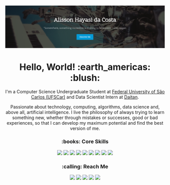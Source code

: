 ![](https://github.com/ahayasic/ahayasic/blob/main/assets/header.png)


<h1 align='center'>
  Hello, World! :earth_americas: :blush:
</h1>

<p align='center'>
  I'm a Computer Science Undergraduate Student at <a href="https://site.dc.ufscar.br/">Federal University of São Carlos (UFSCar)</a> and Data Scientist Intern at <a href="https://www.daitan.com/">Daitan</a>.
</p>

<p align='center'>
  Passionate about technology, computing, algorithms, data science and, above all, artificial intelligence. I live the philosophy of always trying to learn something new, whether through mistakes or successes, good or bad experiences, so that I can develop my maximum potential and find the best version of me.
</p>

<h3 align='center'>
  :books: Core Skills
</h3>

<p align='center'>
  <img src="https://img.shields.io/badge/Python-3776AB?style=for-the-badge&logo=python&logoColor=white"/>
  <img src="https://img.shields.io/badge/Markdown-000000?style=for-the-badge&logo=markdown&logoColor=white"/>
  <img src="https://img.shields.io/badge/PostgreSQL-316192?style=for-the-badge&logo=postgresql&logoColor=white"/>
  <img src="https://img.shields.io/badge/TensorFlow-FF6F00?style=for-the-badge&logo=tensorflow&logoColor=white"/>
  <img src="https://img.shields.io/badge/ScikitLearn-F7931E?style=for-the-badge&logo=scikit-learn&logoColor=white"/>
  <img src="https://img.shields.io/badge/Pandas-150458?style=for-the-badge&logo=pandas&logoColor=white"/>
  <img src="https://img.shields.io/badge/NumPy-013243?style=for-the-badge&logo=numpy&logoColor=white"/>
  <img src="https://img.shields.io/badge/Linux-FCC624?style=for-the-badge&logo=linux&logoColor=white"/>
  <img src="https://img.shields.io/badge/Git-F05032?style=for-the-badge&logo=git&logoColor=white"/>
</p>


<h3 align='center'>
  :calling: Reach Me
</h3>

<p align='center'>
  <a href="https://ahayasic.github.io/"><img src="https://img.shields.io/badge/Web Page-318CE7?style=for-the-badge&logo=styledcomponents&logoColor=white" /></a>
  <a href="https://www.linkedin.com/in/ahayasic/"><img src="https://img.shields.io/badge/LinkedIn-0077B5?style=for-the-badge&logo=linkedin&logoColor=white" /></a>
  <a href="https://github.com/ahayasic/"><img src="https://img.shields.io/badge/GitHub-100000?style=for-the-badge&logo=github&logoColor=white" /></a>
  <a href="https://www.youtube.com/channel/UChmgccAoubilCwfkE5B3P2Q?view_as=subscriber"><img src="https://img.shields.io/badge/YouTube-FF0000?style=for-the-badge&logo=youtube&logoColor=white" /></a>
  <a href="https://img.shields.io/badge/Medium-12100E?style=for-the-badge&logo=medium&logoColor=white"><img src="https://img.shields.io/badge/Medium-12100E?style=for-the-badge&logo=medium&logoColor=white" /></a>
</p>
